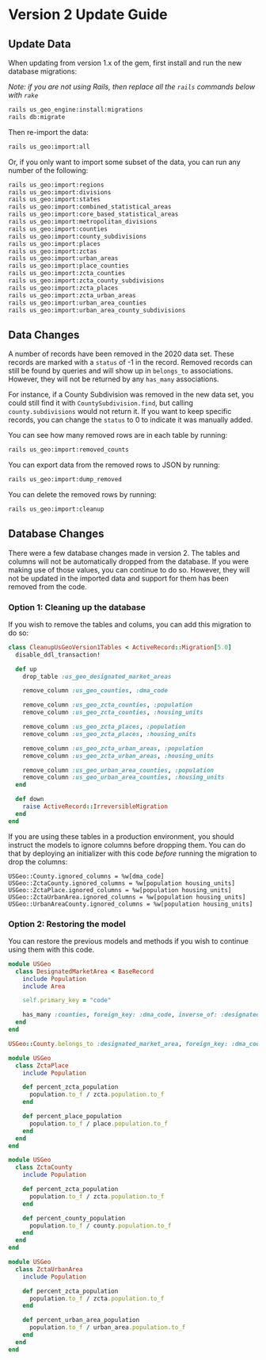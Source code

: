 # Version 2 Update Guide

## Update Data

When updating from version 1.x of the gem, first install and run the new database migrations:

_Note: if you are not using Rails, then replace all the `rails` commands below with `rake`_

```bash
rails us_geo_engine:install:migrations
rails db:migrate
```

Then re-import the data:

```bash
rails us_geo:import:all
```

Or, if you only want to import some subset of the data, you can run any number of the following:

```bash
rails us_geo:import:regions
rails us_geo:import:divisions
rails us_geo:import:states
rails us_geo:import:combined_statistical_areas
rails us_geo:import:core_based_statistical_areas
rails us_geo:import:metropolitan_divisions
rails us_geo:import:counties
rails us_geo:import:county_subdivisions
rails us_geo:import:places
rails us_geo:import:zctas
rails us_geo:import:urban_areas
rails us_geo:import:place_counties
rails us_geo:import:zcta_counties
rails us_geo:import:zcta_county_subdivisions
rails us_geo:import:zcta_places
rails us_geo:import:zcta_urban_areas
rails us_geo:import:urban_area_counties
rails us_geo:import:urban_area_county_subdivisions
```

## Data Changes

A number of records have been removed in the 2020 data set. These records are marked with a `status` of -1 in the record. Removed records can still be found by queries and will show up in `belongs_to` associations. However, they will not be returned by any `has_many` associations.

For instance, if a County Subdivision was removed in the new data set, you could still find it with `CountySubdivision.find`, but calling `county.subdivisions` would not return it. If you want to keep specific records, you can change the `status` to 0 to indicate it was manually added.

You can see how many removed rows are in each table by running:

```bash
rails us_geo:import:removed_counts
```

You can export data from the removed rows to JSON by running:

```bash
rails us_geo:import:dump_removed
```

You can delete the removed rows by running:

```bash
rails us_geo:import:cleanup
```

## Database Changes

There were a few database changes made in version 2. The tables and columns will not be automatically dropped from the database. If you were making use of those values, you can continue to do so. However, they will not be updated in the imported data and support for them has been removed from the code.

### Option 1: Cleaning up the database

If you wish to remove the tables and colums, you can add this migration to do so:

```ruby
class CleanupUsGeoVersion1Tables < ActiveRecord::Migration[5.0]
  disable_ddl_transaction!

  def up
    drop_table :us_geo_designated_market_areas

    remove_column :us_geo_counties, :dma_code

    remove_column :us_geo_zcta_counties, :population
    remove_column :us_geo_zcta_counties, :housing_units

    remove_column :us_geo_zcta_places, :population
    remove_column :us_geo_zcta_places, :housing_units

    remove_column :us_geo_zcta_urban_areas, :population
    remove_column :us_geo_zcta_urban_areas, :housing_units

    remove_column :us_geo_urban_area_counties, :population
    remove_column :us_geo_urban_area_counties, :housing_units
  end

  def down
    raise ActiveRecord::IrreversibleMigration
  end
end
```

If you are using these tables in a production environment, you should instruct the models to ignore columns before dropping them. You can do that by deploying an initializer with this code *before* running the migration to drop the columns:

```
USGeo::County.ignored_columns = %w[dma_code]
USGeo::ZctaCounty.ignored_columns = %w[population housing_units]
USGeo::ZctaPlace.ignored_columns = %w[population housing_units]
USGeo::ZctaUrbanArea.ignored_columns = %w[population housing_units]
USGeo::UrbanAreaCounty.ignored_columns = %w[population housing_units]
```

### Option 2: Restoring the model

You can restore the previous models and methods if you wish to continue using them with this code.

```ruby
module USGeo
  class DesignatedMarketArea < BaseRecord
    include Population
    include Area

    self.primary_key = "code"

    has_many :counties, foreign_key: :dma_code, inverse_of: :designated_market_area
  end
end

USGeo::County.belongs_to :designated_market_area, foreign_key: :dma_code, optional: true, inverse_of: :counties

module USGeo
  class ZctaPlace
    include Population

    def percent_zcta_population
      population.to_f / zcta.population.to_f
    end

    def percent_place_population
      population.to_f / place.population.to_f
    end
  end
end

module USGeo
  class ZctaCounty
    include Population

    def percent_zcta_population
      population.to_f / zcta.population.to_f
    end

    def percent_county_population
      population.to_f / county.population.to_f
    end
  end
end

module USGeo
  class ZctaUrbanArea
    include Population

    def percent_zcta_population
      population.to_f / zcta.population.to_f
    end

    def percent_urban_area_population
      population.to_f / urban_area.population.to_f
    end
  end
end
```
